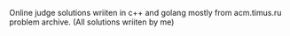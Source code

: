 Online judge solutions wriiten in c++ and golang mostly from acm.timus.ru problem archive.
(All solutions wriiten by me)
